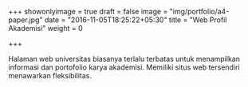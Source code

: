 +++
showonlyimage = true
draft = false
image = "img/portfolio/a4-paper.jpg"
date = "2016-11-05T18:25:22+05:30"
title = "Web Profil Akademisi"
weight = 0

+++

Halaman web universitas biasanya terlalu terbatas untuk menampilkan informasi dan portofolio karya akademisi. Memiliki situs web tersendiri menawarkan fleksibilitas. 
<!--more-->